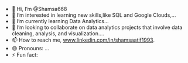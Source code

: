- 👋 Hi, I’m @Shamsa668
- 👀 I’m interested in learning new skills,like SQL and Google Clouds,...
- 🌱 I’m currently learning Data Analytics...
- 💞️ I’m looking to collaborate on data analytics projects that involve data cleaning, analysis, and visualization....
- 📫 How to reach me, www.linkedin.com/in/shamsaatif1993.
- 😄 Pronouns: ...
- ⚡ Fun fact: 

<!---
Shamsa668/Shamsa668 is a ✨ special ✨ repository because its `README.md` (this file) appears on your GitHub profile.
You can click the Preview link to take a look at your changes.
--->
